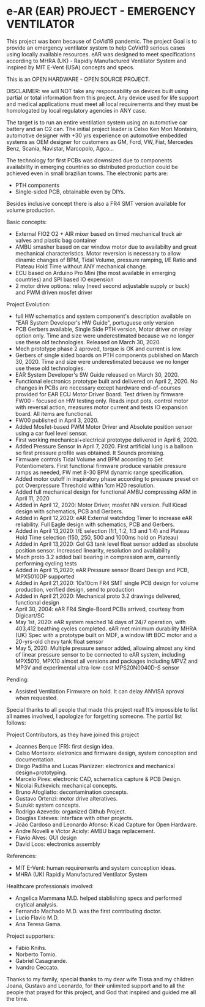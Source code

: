 # e-AR (EAR) PROJECT - EMERGENCY VENTILATOR
This project was born because of CoVid19 pandemic.
The project Goal is to provide an emergency ventilator system to help CoVid19 serious cases using locally available resources. eAR was designed to meet specifications according to MHRA (UK) - Rapidly Manufactured Ventilator System and inspired by MIT E-Vent (USA) concepts and specs.

This is an OPEN HARDWARE - OPEN SOURCE PROJECT. 

DISCLAIMER: we will NOT take any responsability on devices built using partial or total information from this project. 
Any device used for life support and medical applications must meet all local requirements and they must be homologated by local regulatory agencies in ANY case.

The target is to run an entire ventilation system using an automotive car battery and an O2 can.
The initial project leader is Celso Ken Mori Monteiro, automotive designer with +30 yrs experience on automotive embedded systems
as OEM designer for customers as GM, Ford, VW, Fiat, Mercedes Benz, Scania, Navistar, Marcopolo, Agco...

The technology for first PCBs was downsized due to components availability in emerging countries so distributed production could be achieved even in small brazilian towns. The electronic parts are:
- PTH components
- Single-sided PCB, obtainable even by DIYs. 

Besides inclusive concept there is also a FR4 SMT version available for volume production.

Basic concepts:
- External FIO2 O2 + AIR mixer based on timed mechanical truck air valves and plastic bag container
- AMBU smasher based on car window motor due to availabilty and great mechanical characteristics. Motor reversion is necessary to allow dinamic changes of BPM, Tidal Volume, pressure ramping, I/E Ratio and Plateau Hold Time without ANY mechanical change.
- ECU based on Arduino Pro Mini (the most available in emerging countries) and SPI based IO expension
- 2 motor drive options: relay (need second adjustable supply or buck) and PWM driven mosfet driver

Project Evolution:
- full HW schematics and system component's description available on "EAR System Developer's HW Guide", portuguese only version
- PCB Gerbers available, Single Side PTH version, Motor driver on relay option only. Time and size were underestimated because we no longer use these old technologies. Released on March 30, 2020.
- Mech prototype phase 2 aproved, torque is OK and current is low.
- Gerbers of single sided boards on PTH components published on March 30, 2020. Time and size were underestimated because we no longer use these old technologies. 
- EAR System Developer's SW Guide released on March 30, 2020.
- Functional electronics prototype built and delivered on April 2, 2020. No changes in PCBs are necessary except hardware end-of-courses provided for EAR ECU Motor Driver Board. Test driven by firmware FW00 - focused on HW testing only. Reads input pots, control motor with reversal action, measures motor current and tests IO expansion board. All items are functional.
- FW00 published in April 3, 2020.
- Added Mosfet-based PWM Motor Driver and Absolute position sensor using a car fuel level sensor.
- First working mechanical+electrical prototype delivered in April 6, 2020.
- Added Pressure Sensor in April 7, 2020. First artificial lung is a balloon so first pressure profile was obtained. It Sounds promising.
- Firmware controls Tidal Volume and BPM according to Set Potentiometers. First functional firmware produce variable pressure ramps as needed, FW met 8-30 BPM dynamic range specification.
- Added motor cutoff in inspiratory phase according to pressure preset on pot Overpressure Threshold within 1cm H20 resolution.
- Added full mechanical design for functional AMBU compressing ARM in April 11, 2020
- Added in April 12, 2020: Motor Driver, mosfet NN version. Full Kicad design with schematics, PCB and Gerbers.
- Added in April 12,2020: eAR External watchdog Timer to increase eAR reliability. Full Eagle design with schematics, PCB and Gerbers.
- Added in April 13,2020: I/E selection (1:1, 1:2, 1:3 and 1:4) and Plateau Hold Time selection (150, 250, 500 and 1000ms hold on Plateau)
- Added in April 13,2020: Gol G3 tank level float sensor added as absolute position sensor. Increased linearity, resolution and availability
- Mech proto 3.2 added ball bearing in compression arm, currently performing cycling tests
- Added in April 15,2020; eAR Pressure sensor Board Design and PCB, MPX5010DP supported
- Added in April 21,2020: 10x10cm FR4 SMT single PCB design for volume production, verified design, send to production
- Added in April 21,2020: Mechanical proto 3.2 drawings delivered, functional design
- April 30, 2004: eAR FR4 Single-Board PCBs arrived, courtesy from Digicart/SC
- May 1st, 2020: eAR system reached 14 days of 24/7 operation, with 403,412 beathing cycles completed. eAR met minimum durability MHRA (UK) Spec with a prototype built on MDF, a window lift BDC motor and a 20-yrs-old chevy tank float sensor
- May 5, 2020: Multiple pressure sensor added, allowing almost any kind of linear pressure sensor to be connected to eAR system, including MPX5010, MPX10 almost all versions and packages including MPVZ and MP3V and experimental ultra-low-cost MPS20N0040D-S sensor

Pending:
- Assisted Ventilation Firmware on hold. It can delay ANVISA aproval when requested.

Special thanks to all people that made this project real!
It's impossible to list all names involved, I apologize for forgetting someone.
The partial list follows:

Project Contributors, as they have joined this project
- Joannes Berque (FR): first design idea.
- Celso Monteiro: eletronics and firmware design, system conception and documentation.
- Diego Padilha and Lucas Pianizzer: electronics and mechanical design+prototyping. 
- Marcelo Pires: electronic CAD, schematics capture & PCB Design.
- Nicolai Rutkevich: mechanical concepts.
- Bruno Afogliatto: decontamination concepts.
- Gustavo Ortenzi: motor drive alteratives.
- Suzuki: system concepts.
- Rodrigo Azevedo: organized Github Project.
- Douglas Esteves: interface with other projects.
- João Cardoso and Leonardo Afonso: Kicad Capture for Open Hardware.
- Andre Novelli e Victor Acioly: AMBU bags replacement.
- Flavio Alves: GUI design
- David Loos: electronics assembly

References:
- MIT E-Vent: human requirements and system conception ideas.
- MHRA (UK) Rapidly Manufactured Ventilator System

Healthcare professionals involved:
- Angelica Mammana M.D. helped stablishing specs and performed crytical analysis.
- Fernando Machado M.D. was the first contributing doctor.
- Lucio Flavio M.D.
- Ana Teresa Gama.

Project supporters:
- Fabio Knihs.
- Norberto Tomio.
- Gabriel Casagrande.
- Ivandro Ceccato.

Thanks to my family, special thanks to my dear wife Tissa and my children Joana, Gustavo and Leonardo, for their unlimited support and to all the people that prayed for this project, and God that inspired and guided me all the time.

